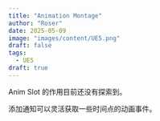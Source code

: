 ```yaml
---
title: "Animation Montage"
author: "Roser"
date: 2025-05-09
image: "images/content/UE5.png"
draft: false
tags:
  - UE5
draft: true
---
```

Anim Slot 的作用目前还没有探索到。

添加通知可以灵活获取一些时间点的动画事件。